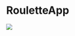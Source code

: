 # RouletteApp
<img src="https://github.com/betheld/Roulette/blob/bc543d1bf0d59e9e77061d5381da23bd8d87d39d/public/img/rouletteSS.png">
